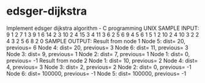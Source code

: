 # edsger-dijkstra
Implement edsger dijkstra algorithm - C programming UNIX
SAMPLE INPUT:
9
1 2 7
1 3 9
1 6 14
2 3 10
2 4 15
3 4 11
3 6 2
5 6 9
4 5 6
1
5
1 2 10
2 4 10
3 2 2
4 3 2
5 6 8
2
0
SAMPLE OUTPUT:
Result from node 1
Node 5: dist= 20, previous= 6
Node 4: dist= 20, previous= 3
Node 6: dist= 11, previous= 3
Node 3: dist= 9, previous= 1
Node 2: dist= 7, previous= 1
Node 1: dist= 0, previous= -1
Result from node 2
Node 1: dist= 10, previous= 2
Node 4: dist= 4, previous= 3
Node 3: dist= 2, previous= 2
Node 2: dist= 0, previous= -1
Node 6: dist= 100000, previous= -1
Node 5: dist= 100000, previous= -1
